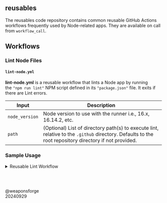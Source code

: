 ## reusables

The reusables code repository contains common reusable GitHub Actions workflows frequently used by Node-related apps. They are available on call from `workflow_call`.

## Workflows

### Lint Node Files

#### `lint-node.yml`

**lint-node.yml** is a reusable workflow that lints a Node app by running the `"npm run lint"` NPM script defined in its `"package.json"` file. It exits if there are Lint errors.

| Input | Description |
| --- | --- |
| `node_version` | Node version to use with the runner i.e., 16.x, 16.14.2, etc. |
| `path` | (Optional) List of directory path(s) to execute lint, relative to the `.github` directory. Defaults to the root repository directory if not provided. |

### Sample Usage

<details>
<summary>Reusable Lint Workflow</summary>
<br>

```
name: Reusable Lint Workflow

on:
  push:
    branches:
      - main

jobs:
  lint-files:
    uses: weaponsforge/reusables/.github/workflows/lint-node.yml@main
    with:
      node_version: "20.15.0"
      paths:
        - "./client"
        - "./server"
```

</details>

<br><br>

@weaponsforge<br>
20240929
